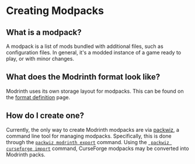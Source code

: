 # Creating Modpacks

## What is a modpack?

A modpack is a list of mods bundled with additional files, such as configuration files. In general, it's a modded instance of a game ready to play, or with minor changes.

## What does the Modrinth format look like?

Modrinth uses its own storage layout for modpacks. This can be found on the [format definition](format_definition.md) page.

## How do I create one?

Currently, the only way to create Modrinth modpacks are via [packwiz](https://github.com/packwiz/packwiz), a command line tool for managing modpacks. Specifically, this is done through the [`packwiz modrinth export`](https://packwiz.infra.link/reference/commands/packwiz_modrinth_export/) command. Using the [` packwiz curseforge import`](https://packwiz.infra.link/reference/commands/packwiz_curseforge_export/) command, CurseForge modpacks may be converted into Modrinth packs.
